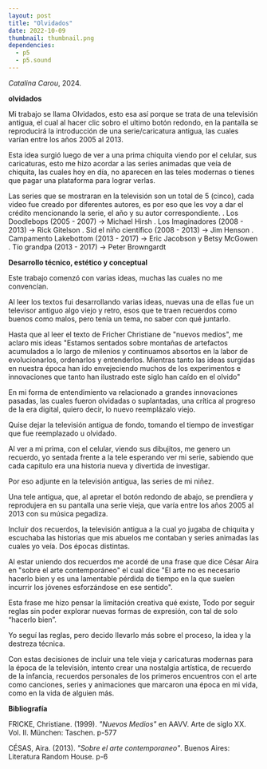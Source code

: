 ```yaml
---
layout: post
title: "Olvidados"
date: 2022-10-09
thumbnail: thumbnail.png
dependencies:
  - p5
  - p5.sound
---
```


<div id="div-sketch">
  <script type="text/javascript" src="sketch.js"></script>
</div>

_Catalina Carou_, 2024.

**olvidados**

Mi trabajo se llama Olvidados, esto esa así porque se trata de una televisión antigua, el cual al hacer clic sobro el ultimo botón redondo, en la pantalla se reproducirá la introducción de una serie/caricatura antigua, las cuales varían entre los años 2005 al 2013.

Esta idea surgió luego de ver a una prima chiquita viendo por el celular, sus caricaturas, esto me hizo acordar a las series animadas que veía de chiquita, las cuales hoy en día, no aparecen en las teles modernas o tienes que pagar una plataforma para lograr verlas.

Las series que se mostraran en la televisión son un total de 5 (cinco), cada video fue creado por diferentes autores, es por eso que les voy a dar el crédito mencionando la serie, el año y su autor correspondiente.
. Los Doodlebops (2005 - 2007) -> Michael Hirsh
. Los Imaginadores (2008 - 2013) -> Rick Gitelson
. Sid el niño científico (2008 - 2013) -> Jim Henson
. Campamento Lakebottom (2013 - 2017) -> Eric Jacobson y Betsy McGowen
. Tío grandpa (2013 - 2017) -> Peter Browngardt

**Desarrollo técnico, estético y conceptual**

Este trabajo comenzó con varias ideas, muchas las cuales no me convencían.

Al leer los textos fui desarrollando varias ideas, nuevas una de ellas fue un televisor antiguo algo viejo y retro, esos que te traen recuerdos como buenos como malos, pero tenía un tema, no saber con qué juntarlo.

Hasta que al leer el texto de Fricher Christiane de "nuevos medios", me aclaro mis ideas
"Estamos sentados sobre montañas de artefactos acumulados a lo largo de milenios y continuamos absortos en la labor de evolucionarlos, ordenarlos y entenderlos. Mientras tanto las ideas surgidas en nuestra época han ido envejeciendo muchos de los experimentos e innovaciones que tanto han ilustrado este siglo han caído en el olvido"

En mi forma de entendimiento va relacionado a grandes innovaciones pasadas, las cuales fueron olvidadas o suplantadas, una crítica al progreso de la era digital, quiero decir, lo nuevo reemplázalo viejo.

Quise dejar la televisión antigua de fondo, tomando el tiempo de investigar que fue reemplazado u olvidado.

Al ver a mi prima, con el celular, viendo sus dibujitos, me genero un recuerdo, yo sentada frente a la tele esperando ver mi serie, sabiendo que cada capitulo era una historia nueva y divertida de investigar.

Por eso adjunte en la televisión antigua, las series de mi niñez.

Una tele antigua, que, al apretar el botón redondo de abajo, se prendiera y reprodujera en su pantalla una serie vieja, que varía entre los años 2005 al 2013 con su música pegadiza.

Incluir dos recuerdos, la televisión antigua a la cual yo jugaba de chiquita y escuchaba las historias que mis abuelos me contaban y series animadas las cuales yo veía. Dos épocas distintas. 

Al estar uniendo dos recuerdos me acordé de una frase que dice César Aira en "sobre el arte contemporáneo" el cual dice "El arte no es necesario hacerlo bien y es una lamentable pérdida de tiempo en la que suelen incurrir los jóvenes esforzándose en ese sentido".

Esta frase me hizo pensar la limitación creativa qué existe, Todo por seguir reglas sin poder explorar nuevas formas de expresión, con tal de solo “hacerlo bien”.

Yo seguí las reglas, pero decido llevarlo más sobre el proceso, la idea y la destreza técnica.

Con estas decisiones de incluir una tele vieja y caricaturas modernas para la época de la televisión, intento crear una nostalgia artística, de recuerdo de la infancia, recuerdos personales de los primeros encuentros con el arte como canciones, series y animaciones que marcaron una época en mi vida, como en la vida de alguien más.

**Bibliografía**

FRICKE, Christiane. (1999). _"Nuevos Medios"_ en AAVV. Arte de siglo XX. Vol. II. München: Taschen. p-577

CÉSAS, Aira. (2013). _"Sobre el arte contemporaneo"_. Buenos Aires: Literatura Random House. p-6

